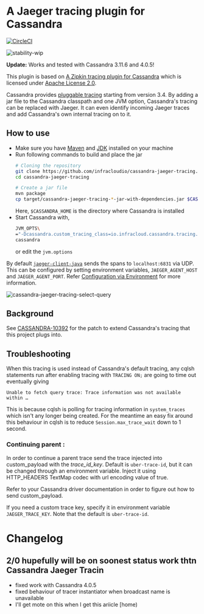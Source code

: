 # A Jaeger tracing plugin for Cassandra
[![CircleCI](https://circleci.com/gh/circleci/circleci-docs.svg?style=svg)](https://circleci.com/gh/smokkserwis/circleci-docs)


![stability-wip](https://img.shields.io/badge/stability-work_in_progress-lightgrey.svg)

**Update:** Works and tested with Cassandra 3.11.6 and 4.0.5!

This plugin is based on [A Zipkin tracing plugin for Cassandra](https://github.com/thelastpickle/cassandra-zipkin-tracing)
which is licensed under [Apache License 2.0](https://github.com/thelastpickle/cassandra-zipkin-tracing/blob/master/LICENSE.txt).

Cassandra provides [pluggable
tracing](https://web.archive.org/web/20160402125018/http://www.planetcassandra.org/blog/cassandra-3-4-release-overview/)
starting from version 3.4. By adding a jar file to the Cassandra
classpath and one JVM option, Cassandra's tracing can be replaced with
Jaeger. It can even identify incoming Jaeger traces and add
Cassandra's own internal tracing on to it.

## How to use
- Make sure you have [Maven](https://maven.apache.org/) and
  [JDK](https://openjdk.java.net/) installed on your machine
- Run following commands to build and place the jar
  ```sh
  # Cloning the repository
  git clone https://github.com/infracloudio/cassandra-jaeger-tracing.git
  cd cassandra-jaeger-tracing

  # Create a jar file
  mvn package
  cp target/cassandra-jaeger-tracing-*-jar-with-dependencies.jar $CASSANDRA_HOME/lib/
  ```
  Here, `$CASSANDRA_HOME` is the directory where Cassandra is installed
- Start Cassandra with,
  ```sh
  JVM_OPTS\
  ="-Dcassandra.custom_tracing_class=io.infracloud.cassandra.tracing.JaegerTracing" \
  cassandra
  ```
  or edit the `jvm.options`

By default
[`jaeger-client-java`](https://github.com/jaegertracing/jaeger-client-java)
sends the spans to `localhost:6831` via UDP. This can be configured by
setting environment variables, `JAEGER_AGENT_HOST` and
`JAEGER_AGENT_PORT`. Refer [Configuration via
Environment](https://github.com/jaegertracing/jaeger-client-java/tree/master/jaeger-core#configuration-via-environment)
for more information.

![cassandra-jaeger-tracing-select-query](https://user-images.githubusercontent.com/5154532/55792869-2ebf3300-5adf-11e9-9326-ad65f0e564ec.png
"SELECT * FROM t;")

## Background
See
[CASSANDRA-10392](https://issues.apache.org/jira/browse/CASSANDRA-10392)
for the patch to extend Cassandra's tracing that this project plugs
into.

## Troubleshooting

When this tracing is used instead of Cassandra's default tracing, any
cqlsh statements run after enabling tracing with `TRACING ON;` are
going to time out eventually giving

```
Unable to fetch query trace: Trace information was not available within …
```

This is because cqlsh is polling for tracing information in
`system_traces` which isn't any longer being created. For the meantime
an easy fix around this behaviour in cqlsh is to reduce
`Session.max_trace_wait` down to 1 second.

### Continuing parent :

In order to continue a parent trace send the trace injected
into custom_payload with the _trace_id_key_. Default is `uber-trace-id`, but it can be changed through an environment variable.
Inject it using HTTP_HEADERS TextMap codec with url encoding value of true.

Refer to your Cassandra driver documentation in order
to figure out how to send custom_payload.

If you need a custom trace key, specify it in environment
variable `JAEGER_TRACE_KEY`. Note that the default 
is `uber-trace-id`.

# Changelog

## 2/0 hupefully will be on soonest status work thtn Cassandra Jaeger Tracin

* fixed work with Cassandra 4.0.5
* fixed behaviour of tracer instantiator when broadcast name is unavailable
* I'll get mote on this when I get this ariicle [home)